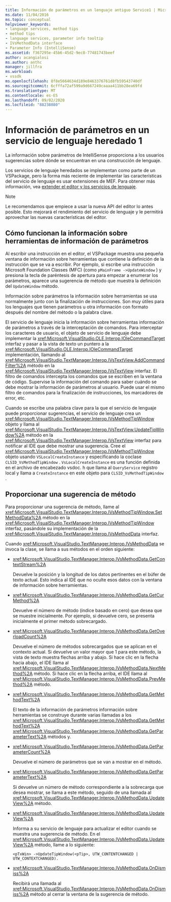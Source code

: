 ```yaml
---
title: Información de parámetros en un lenguaje antiguo Service1 | Microsoft Docs
ms.date: 11/04/2016
ms.topic: conceptual
helpviewer_keywords:
- language services, method tips
- method tips
- language services, parameter info tooltip
- IVsMethodData interface
- Parameter Info (IntelliSense)
ms.assetid: f367295e-45b6-45d2-9ec8-77481743beef
author: acangialosi
ms.author: anthc
manager: jillfra
ms.workload:
- vssdk
ms.openlocfilehash: 8f8e5664634d189e8463376761d8fb59543740df
ms.sourcegitcommit: 6cfffa72af599a9d667249caaaa411bb28ea69fd
ms.translationtype: MT
ms.contentlocale: es-ES
ms.lasthandoff: 09/02/2020
ms.locfileid: "88238080"
---
```

# <a name="parameter-info-in-a-legacy-language-service-1"></a>Información de parámetros en un servicio de lenguaje heredado 1
La información sobre parámetros de IntelliSense proporciona a los usuarios sugerencias sobre dónde se encuentran en una construcción de lenguaje.

 Los servicios de lenguaje heredados se implementan como parte de un VSPackage, pero la forma más reciente de implementar las características del servicio de lenguaje es usar extensiones de MEF. Para obtener más información, vea [extender el editor y los servicios de lenguaje](../../extensibility/extending-the-editor-and-language-services.md).

> [!NOTE]
> Le recomendamos que empiece a usar la nueva API del editor lo antes posible. Esto mejorará el rendimiento del servicio de lenguaje y le permitirá aprovechar las nuevas características del editor.

## <a name="how-parameter-info-tooltips-work"></a>Cómo funcionan la información sobre herramientas de información de parámetros
 Al escribir una instrucción en el editor, el VSPackage muestra una pequeña ventana de información sobre herramientas que contiene la definición de la instrucción que se va a escribir. Por ejemplo, si escribe una instrucción Microsoft Foundation Classes (MFC) (como `pMainFrame ->UpdateWindow` ) y presiona la tecla de paréntesis de apertura para empezar a enumerar los parámetros, aparece una sugerencia de método que muestra la definición del `UpdateWindow` método.

 Información sobre parámetros la información sobre herramientas se usa normalmente junto con la finalización de instrucciones. Son muy útiles para los lenguajes que tienen parámetros u otra información con formato después del nombre del método o la palabra clave.

 El servicio de lenguaje inicia la información sobre herramientas información de parámetros a través de la interceptación de comandos. Para interceptar los caracteres de usuario, el objeto de servicio de lenguaje debe implementar la <xref:Microsoft.VisualStudio.OLE.Interop.IOleCommandTarget> interfaz y pasar a la vista de texto un puntero a la <xref:Microsoft.VisualStudio.OLE.Interop.IOleCommandTarget> implementación, llamando al <xref:Microsoft.VisualStudio.TextManager.Interop.IVsTextView.AddCommandFilter%2A> método en la <xref:Microsoft.VisualStudio.TextManager.Interop.IVsTextView> interfaz. El filtro de comandos intercepta los comandos que se escriben en la ventana de código. Supervise la información del comando para saber cuándo se debe mostrar la información de parámetros al usuario. Puede usar el mismo filtro de comandos para la finalización de instrucciones, los marcadores de error, etc.

 Cuando se escribe una palabra clave para la que el servicio de lenguaje puede proporcionar sugerencias, el servicio de lenguaje crea un <xref:Microsoft.VisualStudio.TextManager.Interop.IVsMethodTipWindow> objeto y llama al <xref:Microsoft.VisualStudio.TextManager.Interop.IVsTextView.UpdateTipWindow%2A> método en la <xref:Microsoft.VisualStudio.TextManager.Interop.IVsTextView> interfaz para notificar al IDE que debe mostrar una sugerencia. Cree el <xref:Microsoft.VisualStudio.TextManager.Interop.IVsMethodTipWindow> objeto usando `VSLocalCreateInstance` y especificando la coclase `CLSID_VsMethodTipWindow` . `VsLocalCreateInstance` es una función definida en el archivo de encabezado vsdoc. h que llama al `QueryService` registro local y llama a `CreateInstance` en este objeto para `CLSID_VsMethodTipWindow` .

## <a name="providing-a-method-tip"></a>Proporcionar una sugerencia de método
 Para proporcionar una sugerencia de método, llame al <xref:Microsoft.VisualStudio.TextManager.Interop.IVsMethodTipWindow.SetMethodData%2A> método en la <xref:Microsoft.VisualStudio.TextManager.Interop.IVsMethodTipWindow> interfaz, pasándole su implementación de la <xref:Microsoft.VisualStudio.TextManager.Interop.IVsMethodData> interfaz.

 Cuando <xref:Microsoft.VisualStudio.TextManager.Interop.IVsMethodData> se invoca la clase, se llama a sus métodos en el orden siguiente:

- <xref:Microsoft.VisualStudio.TextManager.Interop.IVsMethodData.GetContextStream%2A>

     Devuelve la posición y la longitud de los datos pertinentes en el búfer de texto actual. Esto indica al IDE que no oculte esos datos con la ventana de información sobre herramientas.

- <xref:Microsoft.VisualStudio.TextManager.Interop.IVsMethodData.GetCurMethod%2A>

     Devuelve el número de método (índice basado en cero) que desea que se muestre inicialmente. Por ejemplo, si devuelve cero, se presenta inicialmente el primer método sobrecargado.

- <xref:Microsoft.VisualStudio.TextManager.Interop.IVsMethodData.GetOverloadCount%2A>

     Devuelve el número de métodos sobrecargados que se aplican en el contexto actual. Si devuelve un valor mayor que 1 para este método, la vista de texto muestra flechas arriba y abajo. Si hace clic en la flecha hacia abajo, el IDE llama al <xref:Microsoft.VisualStudio.TextManager.Interop.IVsMethodData.NextMethod%2A> método. Si hace clic en la flecha arriba, el IDE llama al <xref:Microsoft.VisualStudio.TextManager.Interop.IVsMethodData.PrevMethod%2A> método.

- <xref:Microsoft.VisualStudio.TextManager.Interop.IVsMethodData.GetMethodText%2A>

     El texto de la información de parámetros información sobre herramientas se construye durante varias llamadas a los <xref:Microsoft.VisualStudio.TextManager.Interop.IVsMethodData.GetMethodText%2A> <xref:Microsoft.VisualStudio.TextManager.Interop.IVsMethodData.GetParameterText%2A> métodos y.

- <xref:Microsoft.VisualStudio.TextManager.Interop.IVsMethodData.GetParameterCount%2A>

     Devuelve el número de parámetros que se van a mostrar en el método.

- <xref:Microsoft.VisualStudio.TextManager.Interop.IVsMethodData.GetParameterText%2A>

     Si devuelve un número de método correspondiente a la sobrecarga que desea mostrar, se llama a este método, seguido de una llamada al <xref:Microsoft.VisualStudio.TextManager.Interop.IVsMethodData.UpdateView%2A> método.

- <xref:Microsoft.VisualStudio.TextManager.Interop.IVsMethodData.UpdateView%2A>

     Informa a su servicio de lenguaje para actualizar el editor cuando se muestra una sugerencia de método. En el <xref:Microsoft.VisualStudio.TextManager.Interop.IVsMethodData.UpdateView%2A> método, llame a lo siguiente:

    ```
    <pTxWin> ->UpdateTipWindow(<pTip>, UTW_CONTENTCHANGED | UTW_CONTEXTCHANGED).
    ```

- <xref:Microsoft.VisualStudio.TextManager.Interop.IVsMethodData.OnDismiss%2A>

     Recibirá una llamada al <xref:Microsoft.VisualStudio.TextManager.Interop.IVsMethodData.OnDismiss%2A> método al cerrar la ventana de la sugerencia de método.
